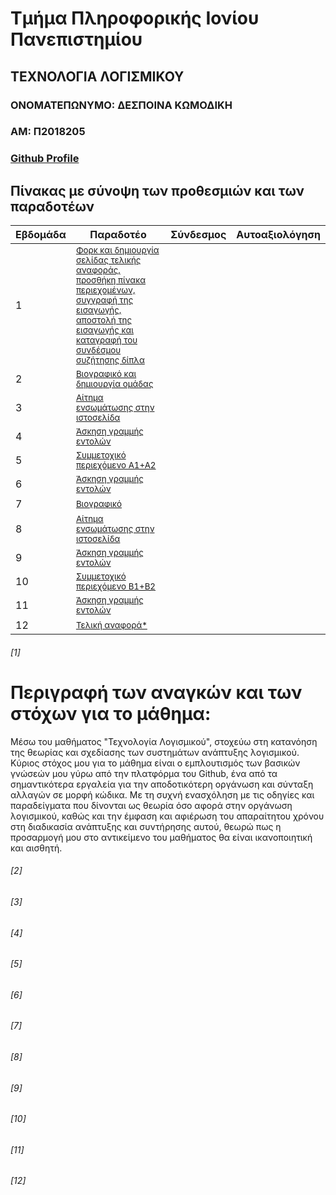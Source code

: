 # Τμήμα Πληροφορικής Ιονίου Πανεπιστημίου
## ΤΕΧΝΟΛΟΓΙΑ ΛΟΓΙΣΜΙΚΟΥ

### ΟΝΟΜΑΤΕΠΩΝΥΜΟ: ΔΕΣΠΟΙΝΑ ΚΩΜΟΔΙΚΗ
### ΑΜ: Π2018205
### [Github Profile](https://github.com/despina-komo)

## Πίνακας με σύνοψη των προθεσμιών και των παραδοτέων

| Εβδομάδα | Παραδοτέο | Σύνδεσμος  | Αυτοαξιολόγηση  |
| --- | --- | --- | --- |
| 1 | <sup><a href="#1">Φορκ και δημιουργία σελίδας τελικής αναφοράς, προσθήκη πίνακα περιεχομένων, συγγραφή της εισαγωγής, αποστολή της εισαγωγής και καταγραφή του συνδέσμου συζήτησης δίπλα </a></sup>| | |
| 2 | <sup><a href="#2">Βιογραφικό και δημιουργία ομάδας </a></sup> | | |
| 3 | <sup><a href="#3">Αίτημα ενσωμάτωσης στην ιστοσελίδα </a></sup> | | |
| 4 | <sup><a href="#4">Άσκηση γραμμής εντολών </a></sup>| | |
| 5 | <sup><a href="#5">Συμμετοχικό περιεχόμενο A1+A2 </a></sup> | | |
| 6 | <sup><a href="#6">Άσκηση γραμμής εντολών </a></sup>| | |
| 7 | <sup><a href="#7">Βιογραφικό </a></sup>| | |
| 8 | <sup><a href="#8">Αίτημα ενσωμάτωσης στην ιστοσελίδα </a></sup>| | |
| 9 | <sup><a href="#9">Άσκηση γραμμής εντολών </a></sup> | | |
| 10 | <sup><a href="#10">Συμμετοχικό περιεχόμενο B1+B2 </a></sup>| | |
| 11 | <sup><a href="#11">Άσκηση γραμμής εντολών </a></sup> | | |
| 12 | <sup><a href="#12">Τελική αναφορά* </a></sup>| | |

###### [1]
# Περιγραφή των αναγκών και των στόχων για το μάθημα:

Μέσω του μαθήματος "Τεχνολογία Λογισμικού", στοχεύω στη κατανόηση της θεωρίας και σχεδίασης των συστημάτων ανάπτυξης λογισμικού.
Κύριος στόχος μου για το μάθημα είναι ο εμπλουτισμός των βασικών γνώσεών μου γύρω από την πλατφόρμα του Github, ένα από τα σημαντικότερα εργαλεία για την αποδοτικότερη οργάνωση 
και σύνταξη αλλαγών σε μορφή κώδικα. Με τη συχνή ενασχόληση με τις οδηγίες και παραδείγματα που δίνονται ως θεωρία όσο αφορά στην οργάνωση λογισμικού, καθώς και την έμφαση και 
αφιέρωση του απαραίτητου χρόνου στη διαδικασία ανάπτυξης και συντήρησης αυτού, θεωρώ πως η προσαρμογή μου στο αντικείμενο του μαθήματος θα είναι ικανοποιητική και αισθητή.

###### [2]
###### [3]
###### [4]
###### [5]
###### [6]
###### [7]
###### [8]
###### [9]
###### [10]
###### [11]
###### [12]
